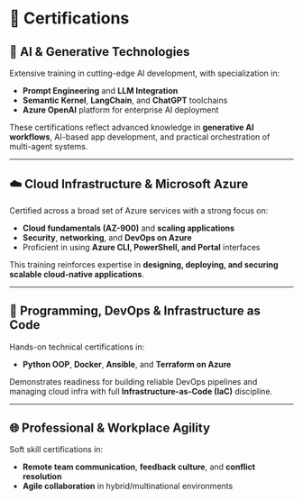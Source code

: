 # 🏅 Certifications 

## 🧠 AI & Generative Technologies

Extensive training in cutting-edge AI development, with specialization in:

- **Prompt Engineering** and **LLM Integration**  
- **Semantic Kernel**, **LangChain**, and **ChatGPT** toolchains  
- **Azure OpenAI** platform for enterprise AI deployment  

These certifications reflect advanced knowledge in **generative AI workflows**, AI-based app development, and practical orchestration of multi-agent systems.

---

## ☁️ Cloud Infrastructure & Microsoft Azure

Certified across a broad set of Azure services with a strong focus on:

- **Cloud fundamentals (AZ-900)** and **scaling applications**  
- **Security**, **networking**, and **DevOps on Azure**  
- Proficient in using **Azure CLI, PowerShell, and Portal** interfaces  

This training reinforces expertise in **designing, deploying, and securing scalable cloud-native applications**.

---

## 🐍 Programming, DevOps & Infrastructure as Code

Hands-on technical certifications in:

- **Python OOP**, **Docker**, **Ansible**, and **Terraform on Azure**  

Demonstrates readiness for building reliable DevOps pipelines and managing cloud infra with full **Infrastructure-as-Code (IaC)** discipline.

---

## 🌐 Professional & Workplace Agility

Soft skill certifications in:

- **Remote team communication**, **feedback culture**, and **conflict resolution**  
- **Agile collaboration** in hybrid/multinational environments  

